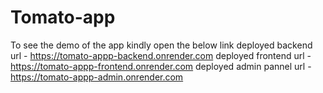 # Tomato-app
To see the demo of the app kindly open the below link
deployed backend url - https://tomato-appp-backend.onrender.com
deployed frontend url - https://tomato-appp-frontend.onrender.com
deployed admin pannel url - https://tomato-appp-admin.onrender.com
